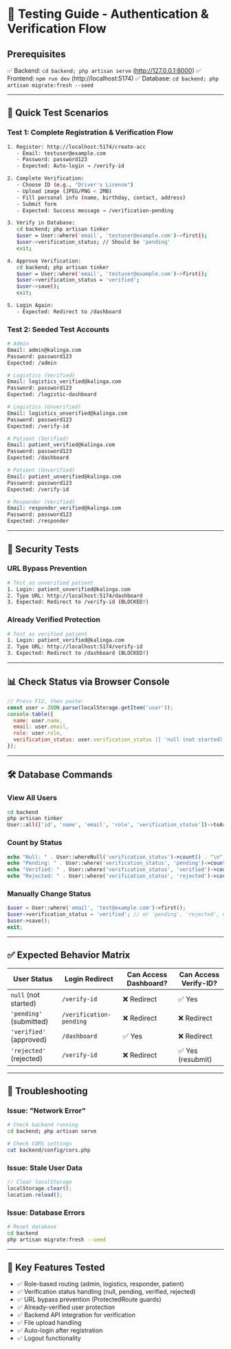 # 🧪 Testing Guide - Authentication & Verification Flow

## Prerequisites
✅ Backend: `cd backend; php artisan serve` (http://127.0.0.1:8000)
✅ Frontend: `npm run dev` (http://localhost:5174)
✅ Database: `cd backend; php artisan migrate:fresh --seed`

---

## 🎯 Quick Test Scenarios

### Test 1: Complete Registration & Verification Flow
```bash
1. Register: http://localhost:5174/create-acc
   - Email: testuser@example.com
   - Password: password123
   - Expected: Auto-login → /verify-id

2. Complete Verification:
   - Choose ID (e.g., "Driver's License")
   - Upload image (JPEG/PNG < 2MB)
   - Fill personal info (name, birthday, contact, address)
   - Submit form
   - Expected: Success message → /verification-pending

3. Verify in Database:
   cd backend; php artisan tinker
   $user = User::where('email', 'testuser@example.com')->first();
   $user->verification_status; // Should be 'pending'
   exit;

4. Approve Verification:
   cd backend; php artisan tinker
   $user = User::where('email', 'testuser@example.com')->first();
   $user->verification_status = 'verified';
   $user->save();
   exit;

5. Login Again:
   - Expected: Redirect to /dashboard
```

### Test 2: Seeded Test Accounts
```bash
# Admin
Email: admin@kalinga.com
Password: password123
Expected: /admin

# Logistics (Verified)
Email: logistics_verified@kalinga.com  
Password: password123
Expected: /logistic-dashboard

# Logistics (Unverified)
Email: logistics_unverified@kalinga.com
Password: password123
Expected: /verify-id

# Patient (Verified)
Email: patient_verified@kalinga.com
Password: password123
Expected: /dashboard

# Patient (Unverified)
Email: patient_unverified@kalinga.com
Password: password123
Expected: /verify-id

# Responder (Verified)
Email: responder_verified@kalinga.com
Password: password123
Expected: /responder
```

---

## 🔐 Security Tests

### URL Bypass Prevention
```bash
# Test as unverified patient
1. Login: patient_unverified@kalinga.com
2. Type URL: http://localhost:5174/dashboard
3. Expected: Redirect to /verify-id (BLOCKED!)
```

### Already Verified Protection
```bash
# Test as verified patient
1. Login: patient_verified@kalinga.com
2. Type URL: http://localhost:5174/verify-id
3. Expected: Redirect to /dashboard (BLOCKED!)
```

---

## 📊 Check Status via Browser Console
```javascript
// Press F12, then paste:
const user = JSON.parse(localStorage.getItem('user'));
console.table({
  name: user.name,
  email: user.email,
  role: user.role,
  verification_status: user.verification_status || 'null (not started)'
});
```

---

## 🛠️ Database Commands

### View All Users
```bash
cd backend
php artisan tinker
User::all(['id', 'name', 'email', 'role', 'verification_status'])->toArray();
```

### Count by Status
```php
echo "Null: " . User::whereNull('verification_status')->count() . "\n";
echo "Pending: " . User::where('verification_status', 'pending')->count() . "\n";
echo "Verified: " . User::where('verification_status', 'verified')->count() . "\n";
echo "Rejected: " . User::where('verification_status', 'rejected')->count() . "\n";
```

### Manually Change Status
```php
$user = User::where('email', 'test@example.com')->first();
$user->verification_status = 'verified'; // or 'pending', 'rejected', null
$user->save();
exit;
```

---

## ✅ Expected Behavior Matrix

| User Status | Login Redirect | Can Access Dashboard? | Can Access Verify-ID? |
|------------|---------------|---------------------|---------------------|
| `null` (not started) | `/verify-id` | ❌ Redirect | ✅ Yes |
| `'pending'` (submitted) | `/verification-pending` | ❌ Redirect | ❌ Redirect |
| `'verified'` (approved) | `/dashboard` | ✅ Yes | ❌ Redirect |
| `'rejected'` (rejected) | `/verify-id` | ❌ Redirect | ✅ Yes (resubmit) |

---

## 🐛 Troubleshooting

### Issue: "Network Error"
```bash
# Check backend running
cd backend; php artisan serve

# Check CORS settings
cat backend/config/cors.php
```

### Issue: Stale User Data
```javascript
// Clear localStorage
localStorage.clear();
location.reload();
```

### Issue: Database Errors
```bash
# Reset database
cd backend
php artisan migrate:fresh --seed
```

---

## 📝 Key Features Tested

- ✅ Role-based routing (admin, logistics, responder, patient)
- ✅ Verification status handling (null, pending, verified, rejected)
- ✅ URL bypass prevention (ProtectedRoute guards)
- ✅ Already-verified user protection
- ✅ Backend API integration for verification
- ✅ File upload handling
- ✅ Auto-login after registration
- ✅ Logout functionality

